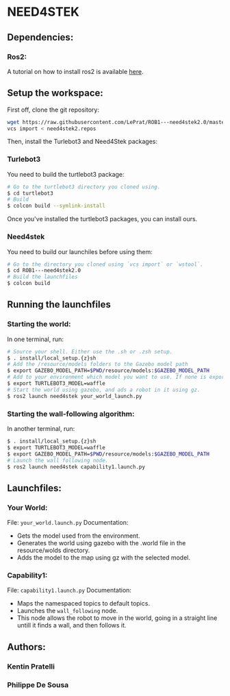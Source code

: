 # NEED4STEK

## Dependencies:
### Ros2:
A tutorial on how to install ros2 is available [here](https://index.ros.org/doc/ros2/Installation/Foxy/Linux-Install-Debians/).


## Setup the workspace:
First off, clone the git repository:
```sh
wget https://raw.githubusercontent.com/LePrat/ROB1---need4stek2.0/master/need4stek2.repos
vcs import < need4stek2.repos
```
Then, install the Turlebot3 and Need4Stek packages:
### Turlebot3
You need to build the turtlebot3 package:
```sh
# Go to the turtlebot3 directory you cloned using.
$ cd turtlebot3
# Build 
$ colcon build --symlink-install
```
Once you've installed the turtlebot3 packages, you can install ours.
### Need4stek
You need to build our launchiles before using them:
```sh
# Go to the directory you cloned using `vcs import` or `wstool`.
$ cd ROB1---need4stek2.0
# Build the launchfiles
$ colcon build
```

## Running the launchfiles
### Starting the world:
In one terminal, run:
```sh
# Source your shell. Either use the .sh or .zsh setup.
$ . install/local_setup.{z}sh
# Add the /resource/models folders to the Gazebo model path
$ export GAZEBO_MODEL_PATH=$PWD/resource/models:$GAZEBO_MODEL_PATH	
# Add to your environment which model you want to use. If none is exported, 'burger' will be selected
$ export TURTLEBOT3_MODEL=waffle
# Start the world using gazebo, and ads a robot in it using gz.
$ ros2 launch need4stek your_world_launch.py
```

### Starting the wall-following algorithm:
In another terminal, run:
```sh
$ . install/local_setup.{z}sh
$ export TURTLEBOT3_MODEL=waffle
$ export GAZEBO_MODEL_PATH=$PWD/resource/models:$GAZEBO_MODEL_PATH
# Launch the wall following node.
$ ros2 launch need4stek capability1.launch.py
```

## Launchfiles:
### Your World:
File: `your_world.launch.py`
Documentation:
- Gets the model used from the environment.
- Generates the world using gazebo with the .world file in the resource/wolds directory.
- Adds the model to the map using gz with the selected model.

### Capability1:
File: `capability1.launch.py`
Documentation:
- Maps the namespaced topics to default topics.
- Launches the `wall_following` node.
- This node allows the robot to move in the world, going in a straight line untill it finds a wall, and then follows it.

## Authors:
### Kentin Pratelli
### Philippe De Sousa
